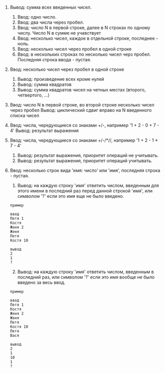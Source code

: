 1. Вывод: сумма всех введенных чисел.
   1. Ввод: одно число.
   2. Ввод: два числа через пробел.
   3. Ввод: число N в первой строке, далее в N строках по одному числу. Число N в сумме не учавствует
   4. Ввод: несколько чисел, каждое в отдельной строке, последнее - ноль.
   5. Ввод: несколько чисел через пробел в одной строке
   6. Ввод: в нескольких строках по несколько чисел черз пробел. Последняя строка ввода - пустая.

2. Ввод: несколько чисел через пробел в одной строке
   1. Вывод: произведение всех кроме нулей
   2. Вывод: сумма квадратов
   3. Вывод: сумма квадратов чисел на четных местах (второго, четвертого, ...)

3. Ввод: число N в первой строке, во второй строке несколько чисел через пробел
   Вывод: циклический сдвиг вправо на N введенного списка чисел

4. Ввод: числа, чередующиеся со знаками +/-, например '1 + 2 - 0 + 7 - 4'
   Вывод: результат выражения

5. Ввод: числа, чередующиеся со знаками +/-/*//, например '1 + 2 - 1 * 7 - 4'
   1. Вывод: результат выражения, приоритет операций не учитывать.
   2. Вывод: результат выражения, приоритет операций учитывать.

6. Ввод: несколько строк вида 'имя: число' или 'имя', последняя строка - пустая.
   1. Вывод: на каждую строку 'имя' ответить числом, введенным для этого имени в последний раз перед данной строкой 'имя', или символом '?' если это имя еще не было введено.
   ```
   пример

   ввод
   Петя 1 
   Костя
   Женя 2
   Женя
   Петя
   Костя 10

   вывод
   2
   1
   ?
   ```
   2. Вывод: на каждую строку 'имя' ответить числом, введенным в последний раз, или символом '?' если это имя вообще не было введено за весь ввод.
   ```   
   пример

   ввод
   Петя 1
   Костя
   Женя 2
   Женя
   Петя
   Костя 10
   Петя
   Вася

   вывод
   2
   1
   10
   1
   ?
   ```
